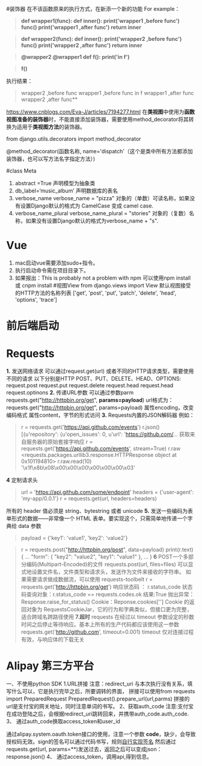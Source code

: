 #装饰器
在不该函数原来的执行方式，在新添一个新的功能
For example：
>**def wrapper1(func):
    def inner():
        print('wrapper1 ,before func')
        func()
        print('wrapper1 ,after func')
    return inner**

>**def wrapper2(func):
    def inner():
        print('wrapper2 ,before func')
        func()
        print('wrapper2 ,after func')
    return inner**

>**@wrapper2
@wrapper1
def f():
    print('in f')**

>**f()**

执行结果：
>wrapper2 ,before func
wrapper1 ,before func
in f
wrapper1 ,after func
wrapper2 ,after func**

https://www.cnblogs.com/Eva-J/articles/7194277.html
在**类视图**中使用为**函数视图准备的装饰器**时，不能直接添加装饰器，需要使用method_decorator将其转换为适用于**类视图方法**的装饰器。

from django.utils.decorators import method_decorator

@method_decorator(函数名称, name='dispatch'（这个是类中所有方法都添加装饰器，也可以写方法名字指定方法）)


#class Meta 

1. abstract =True 
  声明模型为抽象类
2. db_label=‘music_album’
  声明数据库的表名
3. verbose_name 
    verbose_name = "pizza"
   对象的（单数）可读名称，如果没有设置Django默认的格式为 CamelCase 变成 camel case.
4. verbose_name_plural
   verbose_name_plural = "stories"
   对象的（复数）名称，如果没有设置Django默认的格式为verbose_name + "s".
# Vue
1. mac启动vue需要添加sudo+指令。
2. 执行启动命令需在项目目录下。
3. 如果报出：This is probably not a problem with npm
可以使用npm install 或 cnpm install 
#视图View
from django.views import View
默认视图接受的HTTP方法的名称列表
['get', 'post', 'put', 'patch', 'delete', 'head', 'options', 'trace']

# 前后端启动

# Requests
**1.** 发送网络请求
可以通过request.get(url)
或者不同的HTTP请求类型，需要使用不同的请求
以下分别是HTTP POST、PUT、DELETE、HEAD、OPTIONS:
request.post
request.put
request.delete
request.head
request.head
request.optinons
**2.** 传递URL参数
可以通过参数parm
requests.get("http://httpbin.org/get", **params=payload**)
url格式为：
requests.get("http://httpbin.org/get", params=payload)
属性encoding，改变编码格式
属性content，字节的形式访问
**3.**
Requests内置的JSON解码器
例如：
>r = requests.get('https://api.github.com/events')
> r.json()
[{u'repository': {u'open_issues': 0, u'url': 'https://github.com/...
获取来自服务器的原始套接字响应
> r = requests.get('https://api.github.com/events', stream=True)
> r.raw
<requests.packages.urllib3.response.HTTPResponse object at 0x101194810>
> r.raw.read(10)
'\x1f\x8b\x08\x00\x00\x00\x00\x00\x00\x03'

**4**
定制请求头
>url = 'https://api.github.com/some/endpoint'
> headers = {'user-agent': 'my-app/0.0.1'}
> r = requests.get(url, headers=headers)

所有的 header 值必须是 string、bytestring 或者 unicode
**5.**
发送一些编码为表单形式的数据——非常像一个 HTML 表单。要实现这个，只需简单地传递一个字典给 data 参数
>payload = {'key1': 'value1', 'key2': 'value2'}

>r = requests.post("http://httpbin.org/post", data=payload)
>print(r.text)
{
  ...
  "form": {
    "key2": "value2",
    "key1": "value1"
  },
  ...
}
**6**
POST一个多部分编码(Multipart-Encoded)的文件
requests.post(url, files=files)
可以显式地设置文件名，文件类型和请求头，发送作为文件来接收的字符串。
如果需要请求做成数据流，可以使用 requests-toolbelt
r = requests.get('http://httpbin.org/get')
响应状态码 ： r.status_code
状态码查询对象：r.status_code == requests.codes.ok
结果:True
抛出异常：
Response.raise_for_status() 
Cookie：Reponse.cookies['']
Cookie 的返回对象为 RequestsCookieJar，它的行为和字典类似，但接口更为完整，适合跨域名跨路径使用
**7.超时**
> requests 在经过以 timeout 参数设定的秒数时间之后停止等待响应。基本上所有的生产代码都应该使用这一参数
> requests.get('http://github.com', timeout=0.001)
timeout 仅对连接过程有效，与响应体的下载无关

# Alipay 第三方平台
一、不使用python SDK
1.URL拼接
注意：redirect_uri 与本次执行没有关系，填写什么可以，它是执行完毕之后，所要调转的界面，
拼接可以使用from requests import PreparedRequest
 PreparedRequest().prepare_url(url,parms)
拼接的url是支付宝的网关地址，同时注意单词的书写。
2、获取auth_code
注意:支付宝在成功登陆之后，会根据redirect_uri跳转回来，并携带auth_code.auth_code.
3、 通过auth_code换取access_token和user_id

通过alipay.system.oauth.token接口的使用，注意一个参数 **code**，缺少，会导致授权码无效。sign的签名可以通过代码书写，规则[自行实现签名](https://docs.open.alipay.com/291/106118)
然后通过requests.get(url, params=**)发送过去，返回之后可以变成json：response.json()
4、 通过access_token，调用api,得到信息。



